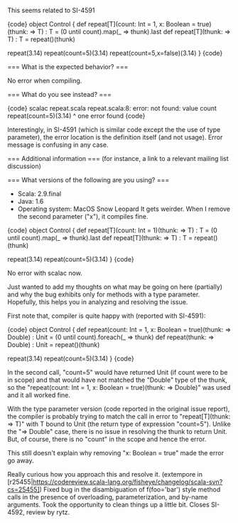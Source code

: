 This seems related to SI-4591

{code}
object Control {
  def repeat[T](count: Int = 1, x: Boolean = true)(thunk: => T) : T = (0 until count).map(_ => thunk).last
  def repeat[T](thunk: => T) : T = repeat()(thunk)

  repeat(3.14)
  repeat(count=5)(3.14)
  repeat(count=5,x=false)(3.14)
}
{code} 

=== What is the expected behavior? ===

No error when compiling.

=== What do you see instead? ===

{code}
 scalac repeat.scala 
repeat.scala:8: error: not found: value count
  repeat(count=5)(3.14)
         ^
one error found
{code}

Interestingly, in SI-4591 (which is similar code except the the use of type parameter), the error location is the definition itself (and not usage). Error message is confusing in any case.

=== Additional information ===
(for instance, a link to a relevant mailing list discussion)

=== What versions of the following are you using? ===
  - Scala: 2.9.final
  - Java: 1.6
  - Operating system: MacOS Snow Leopard
It gets weirder. When I remove the second parameter ("x"), it compiles fine.

{code}
object Control {
  def repeat[T](count: Int = 1)(thunk: => T) : T = (0 until count).map(_ => thunk).last
  def repeat[T](thunk: => T) : T = repeat()(thunk)

  repeat(3.14)
  repeat(count=5)(3.14)
}
{code}

No error with scalac now.

Just wanted to add my thoughts on what may be going on here (partially) and why the bug exhibits only for methods with a type parameter. Hopefully, this helps you in analyzing and resolving the issue.

First note that, compiler is quite happy with (reported with SI-4591):

{code}
object Control {
  def repeat(count: Int = 1, x: Boolean = true)(thunk: => Double) : Unit = (0 until count).foreach(_ => thunk)
  def repeat(thunk: => Double) : Unit = repeat()(thunk)
 
  repeat(3.14)
  repeat(count=5)(3.14)
}
{code}

In the second call, "count=5" would have returned Unit (if count were to be in scope) and that would have not matched the "Double" type of the thunk, so the "repeat(count: Int = 1, x: Boolean = true)(thunk: => Double)" was used and it all worked fine.

With the type parameter version (code reported in the original issue report), the compiler is probably trying to match the call in error to "repeat[T](thunk: => T)" with T bound to Unit (the return type of expression "count=5"). Unlike the "=> Double" case, there is no issue in resolving the thunk to return Unit. But, of course, there is no "count" in the scope and hence the error.

This still doesn't explain why removing "x: Boolean = true" made the error go away.

Really curious how you approach this and resolve it.
(extempore in [r25455|https://codereview.scala-lang.org/fisheye/changelog/scala-svn?cs=25455]) Fixed bug in the disambiguation of f(foo='bar') style method calls in
the presence of overloading, parameterization, and by-name arguments.
Took the opportunity to clean things up a little bit. Closes SI-4592,
review by rytz.
